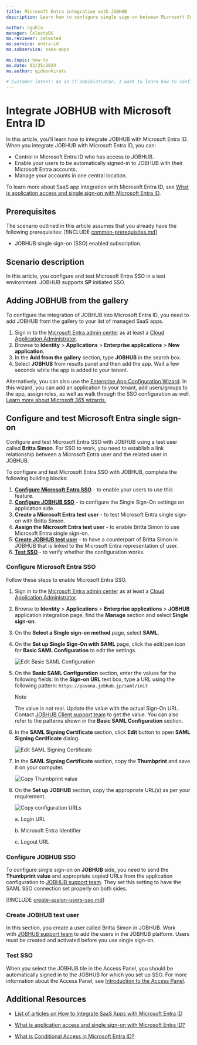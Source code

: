 ```yaml
---
title: Microsoft Entra integration with JOBHUB
description: Learn how to configure single sign-on between Microsoft Entra ID and JOBHUB.

author: nguhiu
manager: CelesteDG
ms.reviewer: celested
ms.service: entra-id
ms.subservice: saas-apps

ms.topic: how-to
ms.date: 03/25/2024
ms.author: gideonkiratu

# Customer intent: As an IT administrator, I want to learn how to configure single sign-on between Microsoft Entra ID and JOBHUB so that I can control who has access to JOBHUB, enable automatic sign-in with Microsoft Entra accounts, and manage my accounts in one central location.
---
```

# Integrate JOBHUB with Microsoft Entra ID

In this article,  you'll learn how to integrate JOBHUB with Microsoft Entra ID. When you integrate JOBHUB with Microsoft Entra ID, you can:

* Control in Microsoft Entra ID who has access to JOBHUB.
* Enable your users to be automatically signed-in to JOBHUB with their Microsoft Entra accounts.
* Manage your accounts in one central location.

To learn more about SaaS app integration with Microsoft Entra ID, see [What is application access and single sign-on with Microsoft Entra ID](~/identity/enterprise-apps/what-is-single-sign-on.md).

## Prerequisites
The scenario outlined in this article assumes that you already have the following prerequisites:
[!INCLUDE [common-prerequisites.md](~/identity/saas-apps/includes/common-prerequisites.md)]
* JOBHUB single sign-on (SSO) enabled subscription.

## Scenario description

In this article,  you configure and test Microsoft Entra SSO in a test environment. JOBHUB supports **SP** initiated SSO.

## Adding JOBHUB from the gallery

To configure the integration of JOBHUB into Microsoft Entra ID, you need to add JOBHUB from the gallery to your list of managed SaaS apps.

1. Sign in to the [Microsoft Entra admin center](https://entra.microsoft.com) as at least a [Cloud Application Administrator](~/identity/role-based-access-control/permissions-reference.md#cloud-application-administrator).
1. Browse to **Identity** > **Applications** > **Enterprise applications** > **New application**.
1. In the **Add from the gallery** section, type **JOBHUB** in the search box.
1. Select **JOBHUB** from results panel and then add the app. Wait a few seconds while the app is added to your tenant.

 Alternatively, you can also use the [Enterprise App Configuration Wizard](https://portal.office.com/AdminPortal/home?Q=Docs#/azureadappintegration). In this wizard, you can add an application to your tenant, add users/groups to the app, assign roles, as well as walk through the SSO configuration as well. [Learn more about Microsoft 365 wizards.](/microsoft-365/admin/misc/azure-ad-setup-guides)

<a name='configure-and-test-azure-ad-single-sign-on'></a>

## Configure and test Microsoft Entra single sign-on

Configure and test Microsoft Entra SSO with JOBHUB using a test user called **Britta Simon**. For SSO to work, you need to establish a link relationship between a Microsoft Entra user and the related user in JOBHUB.

To configure and test Microsoft Entra SSO with JOBHUB, complete the following building blocks:

1. **[Configure Microsoft Entra SSO](#configure-azure-ad-sso)** - to enable your users to use this feature.
2. **[Configure JOBHUB SSO](#configure-jobhub-sso)** - to configure the Single Sign-On settings on application side.
3. **Create a Microsoft Entra test user** - to test Microsoft Entra single sign-on with Britta Simon.
4. **Assign the Microsoft Entra test user** - to enable Britta Simon to use Microsoft Entra single sign-on.
5. **[Create JOBHUB test user](#create-jobhub-test-user)** - to have a counterpart of Britta Simon in JOBHUB that is linked to the Microsoft Entra representation of user.
6. **[Test SSO](#test-sso)** - to verify whether the configuration works.

<a name='configure-azure-ad-sso'></a>

### Configure Microsoft Entra SSO

Follow these steps to enable Microsoft Entra SSO.

1. Sign in to the [Microsoft Entra admin center](https://entra.microsoft.com) as at least a [Cloud Application Administrator](~/identity/role-based-access-control/permissions-reference.md#cloud-application-administrator).
1. Browse to **Identity** > **Applications** > **Enterprise applications** > **JOBHUB** application integration page, find the **Manage** section and select **Single sign-on**.
1. On the **Select a Single sign-on method** page, select **SAML**.
1. On the **Set up Single Sign-On with SAML** page, click the edit/pen icon for **Basic SAML Configuration** to edit the settings.

   ![Edit Basic SAML Configuration](common/edit-urls.png)

1. On the **Basic SAML Configuration** section, enter the values for the following fields:
    In the **Sign-on URL** text box, type a URL using the following pattern:
    `https://pasona.jobhub.jp/saml/init`

	> [!NOTE]
	> The value is not real. Update the value with the actual Sign-On URL. Contact [JOBHUB Client support team](mailto:platform@pasonagroup.co.jp) to get the value. You can also refer to the patterns shown in the **Basic SAML Configuration** section.

1. In the **SAML Signing Certificate** section, click **Edit** button to open **SAML Signing Certificate** dialog.

	![Edit SAML Signing Certificate](common/edit-certificate.png)

1. In the **SAML Signing Certificate** section, copy the **Thumbprint** and save it on your computer.

    ![Copy Thumbprint value](common/copy-thumbprint.png)

1. On the **Set up JOBHUB** section, copy the appropriate URL(s) as per your requirement.

	![Copy configuration URLs](common/copy-configuration-urls.png)

	a. Login URL

	b. Microsoft Entra Identifier

	c. Logout URL

### Configure JOBHUB SSO

To configure single sign-on on **JOBHUB** side, you need to send the **Thumbprint value** and appropriate copied URLs from the application configuration to [JOBHUB support team](mailto:platform@pasonagroup.co.jp). They set this setting to have the SAML SSO connection set properly on both sides.

<a name='create-an-azure-ad-test-user'></a>

[!INCLUDE [create-assign-users-sso.md](~/identity/saas-apps/includes/create-assign-users-sso.md)]

### Create JOBHUB test user

In this section, you create a user called Britta Simon in JOBHUB. Work with [JOBHUB support team](mailto:platform@pasonagroup.co.jp) to add the users in the JOBHUB platform. Users must be created and activated before you use single sign-on.

### Test SSO

When you select the JOBHUB tile in the Access Panel, you should be automatically signed in to the JOBHUB for which you set up SSO. For more information about the Access Panel, see [Introduction to the Access Panel](https://support.microsoft.com/account-billing/sign-in-and-start-apps-from-the-my-apps-portal-2f3b1bae-0e5a-4a86-a33e-876fbd2a4510).

## Additional Resources

- [List of articles on How to Integrate SaaS Apps with Microsoft Entra ID](./tutorial-list.md)

- [What is application access and single sign-on with Microsoft Entra ID?](~/identity/enterprise-apps/what-is-single-sign-on.md)

- [What is Conditional Access in Microsoft Entra ID?](~/identity/conditional-access/overview.md)
